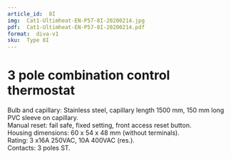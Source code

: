 ```yaml
---
article_id:  8I
img:  Cat1-Ultimheat-EN-P57-8I-20200214.jpg
pdf:  Cat1-Ultimheat-EN-P57-8I-20200214.pdf
format:  diva-v1
sku:  Type 8I
---
```

# 3 pole combination control thermostat

Bulb and capillary: Stainless steel, capillary length 1500 mm, 
150 mm long PVC sleeve on capillary.  
Manual reset: fail safe, fixed setting, front access reset button.  
Housing dimensions: 60 x 54 x 48 mm (without terminals).  
Rating: 3 x16A 250VAC, 10A 400VAC (res.).  
Contacts: 3 poles ST.  

